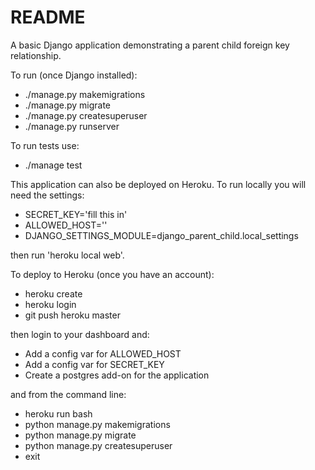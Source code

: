 # README

A basic Django application demonstrating a parent child foreign key relationship.

To run (once Django installed):
- ./manage.py makemigrations
- ./manage.py migrate
- ./manage.py createsuperuser
- ./manage.py runserver

To run tests use:

- ./manage test

This application can also be deployed on Heroku. To run locally you will need the settings:

- SECRET_KEY='fill this in'
- ALLOWED_HOST=''
- DJANGO_SETTINGS_MODULE=django_parent_child.local_settings

then run 'heroku local web'.

To deploy to Heroku (once you have an account):

- heroku create
- heroku login
- git push heroku master

then login to your dashboard and:

- Add a config var for ALLOWED_HOST
- Add a config var for SECRET_KEY
- Create a postgres add-on for the application

and from the command line:

- heroku run bash
- python manage.py makemigrations
- python manage.py migrate
- python manage.py createsuperuser
- exit